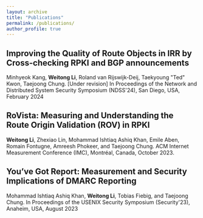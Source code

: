 ```yaml
---
layout: archive
title: "Publications"
permalink: /publications/
author_profile: true
---
```


## Improving the Quality of Route Objects in IRR by Cross-checking RPKI and BGP announcements
Minhyeok Kang, **Weitong Li**, Roland van Rijswijk-Deij, Taekyoung "Ted" Kwon, Taejoong Chung.
[Under revision] In Proceedings of the Network and Distributed System Security Symposium (NDSS'24), San Diego, USA, February 2024

## RoVista: Measuring and Understanding the Route Origin Validation (ROV) in RPKI
**Weitong Li**, Zhexiao Lin, Mohammad Ishtiaq Ashiq Khan, Emile Aben, Romain Fontugne, Amreesh Phokeer, and Taejoong Chung.
ACM Internet Measurement Conference (IMC), Montréal, Canada, October 2023.

## You’ve Got Report: Measurement and Security Implications of DMARC Reporting
Mohammad Ishtiaq Ashiq Khan, **Weitong Li**, Tobias Fiebig, and Taejoong Chung.
In Proceedings of the USENIX Security Symposium (Security'23), Anaheim, USA, August 2023